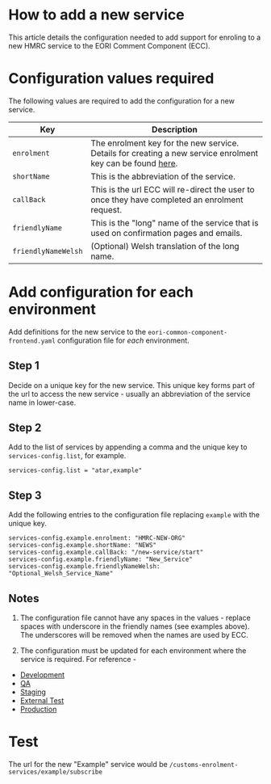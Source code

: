 # How to add a new service
This article details the configuration needed to add support for enroling to a new HMRC service to the EORI Comment Component (ECC).

# Configuration values required
The following values are required to add the configuration for a new service.

| Key                     | Description             | 
| -------------           | ----------------------- | 
| `enrolment`             | The enrolment key for the new service.  Details for creating a new service enrolment key can be found [here](https://github.com/hmrc/service-enrolment-config). | 
| `shortName`             | This is the abbreviation of the service. | 
| `callBack`              | This is the url ECC will re-direct the user to once they have completed an enrolment request. | 
| `friendlyName`          | This is the "long" name of the service that is used on confirmation pages and emails. | 
| `friendlyNameWelsh`     | (Optional) Welsh translation of the long name.| 

# Add configuration for each environment
Add definitions for the new service to the `eori-common-component-frontend.yaml` configuration file for *each* environment.

## Step 1
Decide on a unique key for the new service. This unique key forms part of the url to access the new service - usually an abbreviation of the service name in lower-case.  

## Step 2
Add to the list of services by appending a comma and the unique key to `services-config.list`, for example.
```
services-config.list = "atar,example"
```

## Step 3
Add the following entries to the configuration file replacing `example` with the unique key.

```
services-config.example.enrolment: "HMRC-NEW-ORG"
services-config.example.shortName: "NEWS"
services-config.example.callBack: "/new-service/start"
services-config.example.friendlyName: "New_Service"
services-config.example.friendlyNameWelsh: "Optional_Welsh_Service_Name"
```

## Notes
1. The configuration file cannot have any spaces in the values - replace spaces with underscore in the friendly names (see examples above).  The underscores will be removed when the names are used by ECC.

2. The configuration must be updated for each environment where the service is required.  For reference - 
- [Development](https://github.com/hmrc/app-config-development/blob/master/eori-common-component-frontend.yaml)
- [QA](https://github.com/hmrc/app-config-qa/blob/master/eori-common-component-frontend.yaml)
- [Staging](https://github.com/hmrc/app-config-staging/blob/master/eori-common-component-frontend.yaml)
- [External Test](https://github.com/hmrc/app-config-externaltest/blob/master/eori-common-component-frontend.yaml)
- [Production](https://github.com/hmrc/app-config-production/blob/master/eori-common-component-frontend.yaml)

# Test
The url for the new "Example" service would be
`/customs-enrolment-services/example/subscribe`